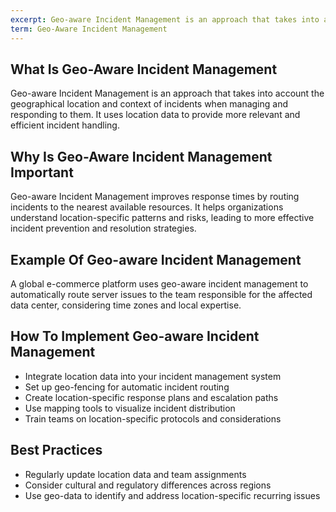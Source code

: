 ```yaml
---
excerpt: Geo-aware Incident Management is an approach that takes into account the geographical location and context of incidents when managing and responding to them.
term: Geo-Aware Incident Management
---
```

## What Is Geo-Aware Incident Management

Geo-aware Incident Management is an approach that takes into account the geographical location and context of incidents when managing and responding to them. It uses location data to provide more relevant and efficient incident handling.

## Why Is Geo-Aware Incident Management Important

Geo-aware Incident Management improves response times by routing incidents to the nearest available resources. It helps organizations understand location-specific patterns and risks, leading to more effective incident prevention and resolution strategies.

## Example Of Geo-aware Incident Management

A global e-commerce platform uses geo-aware incident management to automatically route server issues to the team responsible for the affected data center, considering time zones and local expertise.

## How To Implement Geo-aware Incident Management

- Integrate location data into your incident management system
- Set up geo-fencing for automatic incident routing
- Create location-specific response plans and escalation paths
- Use mapping tools to visualize incident distribution
- Train teams on location-specific protocols and considerations

## Best Practices

- Regularly update location data and team assignments
- Consider cultural and regulatory differences across regions
- Use geo-data to identify and address location-specific recurring issues